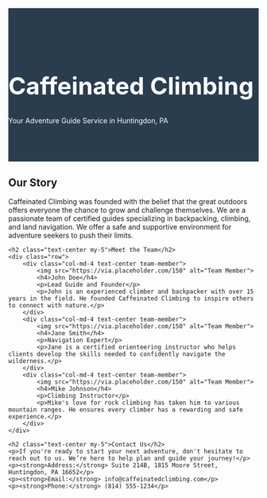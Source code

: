 <!DOCTYPE html>
<html lang="en">
<head>
    <meta charset="UTF-8">
    <meta name="viewport" content="width=device-width, initial-scale=1.0">
    <meta http-equiv="X-UA-Compatible" content="ie=edge">
    <title>About Us | Caffeinated Climbing</title>
    <!-- Bootstrap CSS -->
    <link href="https://stackpath.bootstrapcdn.com/bootstrap/4.5.2/css/bootstrap.min.css" rel="stylesheet">
    <style>
        /* Custom Styles */
        .hero-section {
            background-color: #2a3d4f;
            color: white;
            padding: 60px 0;
        }
        .hero-section h1 {
            font-size: 3rem;
        }
        .team-member img {
            border-radius: 50%;
            max-width: 150px;
            margin-bottom: 15px;
        }
        .team-member h4 {
            margin-top: 10px;
        }
        .team-member p {
            font-style: italic;
            color: #555;
        }
    </style>
</head>
<body>

<div class="hero-section text-center">
    <h1>Caffeinated Climbing</h1>
    <p>Your Adventure Guide Service in Huntingdon, PA</p>
</div>

<div class="container my-5">
    <h2 class="text-center">Our Story</h2>
    <p>Caffeinated Climbing was founded with the belief that the great outdoors offers everyone the chance to grow and challenge themselves. We are a passionate team of certified guides specializing in backpacking, climbing, and land navigation. We offer a safe and supportive environment for adventure seekers to push their limits.</p>

    <h2 class="text-center my-5">Meet the Team</h2>
    <div class="row">
        <div class="col-md-4 text-center team-member">
            <img src="https://via.placeholder.com/150" alt="Team Member">
            <h4>John Doe</h4>
            <p>Lead Guide and Founder</p>
            <p>John is an experienced climber and backpacker with over 15 years in the field. He founded Caffeinated Climbing to inspire others to connect with nature.</p>
        </div>
        <div class="col-md-4 text-center team-member">
            <img src="https://via.placeholder.com/150" alt="Team Member">
            <h4>Jane Smith</h4>
            <p>Navigation Expert</p>
            <p>Jane is a certified orienteering instructor who helps clients develop the skills needed to confidently navigate the wilderness.</p>
        </div>
        <div class="col-md-4 text-center team-member">
            <img src="https://via.placeholder.com/150" alt="Team Member">
            <h4>Mike Johnson</h4>
            <p>Climbing Instructor</p>
            <p>Mike's love for rock climbing has taken him to various mountain ranges. He ensures every climber has a rewarding and safe experience.</p>
        </div>
    </div>

    <h2 class="text-center my-5">Contact Us</h2>
    <p>If you're ready to start your next adventure, don't hesitate to reach out to us. We’re here to help plan and guide your journey!</p>
    <p><strong>Address:</strong> Suite 214B, 1815 Moore Street, Huntingdon, PA 16652</p>
    <p><strong>Email:</strong> info@caffeinatedclimbing.com</p>
    <p><strong>Phone:</strong> (814) 555-1234</p>
</div>

<!-- Bootstrap JS and Dependencies -->
<script src="https://code.jquery.com/jquery-3.5.1.slim.min.js"></script>
<script src="https://cdn.jsdelivr.net/npm/@popperjs/core@2.9.1/dist/umd/popper.min.js"></script>
<script src="https://stackpath.bootstrapcdn.com/bootstrap/4.5.2/js/bootstrap.min.js"></script>

</body>
</html>
